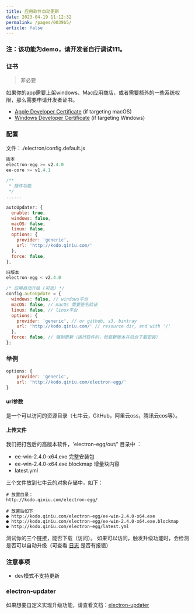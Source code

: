 ```yaml
---
title: 应用软件自动更新
date: 2023-04-19 11:12:32
permalink: /pages/0039b5/
article: false
---
```


###  注：该功能为demo，请开发者自行调试111。

###  证书
> 非必要

如果你的app需要上架windows、Mac应用商店，或者需要额外的一些系统权限，那么需要申请开发者证书。

- [Apple Developer Certificate](https://www.electron.build/code-signing#where-to-buy-code-signing-certificate) (if targeting macOS)
- [Windows Developer Certificate](https://www.electron.build/code-signing#where-to-buy-code-signing-certificate) (if targeting Windows)
###  配置
文件：./electron/config.default.js
```javascript
版本
electron-egg >= v2.4.0
ee-core >= v1.4.1

/**
 * 插件功能
 */
......

autoUpdater: {
  enable: true,
  windows: false, 
  macOS: false, 
  linux: false,
  options: {
    provider: 'generic', 
    url: 'http://kodo.qiniu.com/'
  },
  force: false,
},
```
```javascript
旧版本
electron-egg < v2.4.0

/* 应用自动升级 (可选) */
config.autoUpdate = {
  windows: false, // windows平台
  macOS: false, // macOs 需要签名验证
  linux: false, // linux平台
  options: {
    provider: 'generic', // or github, s3, bintray
    url: 'http://kodo.qiniu.com/' // resource dir, end with '/'
  },
  force: false, // 强制更新（运行软件时，检查新版本并后台下载安装）
};
```
###  举例
```javascript
options: {
	provider: 'generic',
	url: 'http://kodo.qiniu.com/electron-egg/' 
}
```
####  url参数
是一个可以访问的资源目录（七牛云，GitHub，阿里云oss，腾讯云cos等）。
####  上传文件
我们把打包后的高版本软件，'electron-egg/out/' 目录中 ：

- ee-win-2.4.0-x64.exe  完整安装包
- ee-win-2.4.0-x64.exe.blockmap  增量块内容
- latest.yml

三个文件放到七牛云的对象存储中，如下：
```
# 放置目录：
http://kodo.qiniu.com/electron-egg/

# 放置后如下
● http://kodo.qiniu.com/electron-egg/ee-win-2.4.0-x64.exe
● http://kodo.qiniu.com/electron-egg/ee-win-2.4.0-x64.exe.blockmap
● http://kodo.qiniu.com/electron-egg/latest.yml
```
测试你的三个链接，能否下载（访问）。
如果可以访问，触发升级功能时，会检测是否可以自动升级（可查看 [日志](https://www.yuque.com/u34495/mivcfg/qusc0n) 是否有报错）

###  注意事项
- dev模式不支持更新

###  electron-updater
如果想要自定义实现升级功能，请查看文档：[electron-updater](https://www.electron.build/auto-update)

